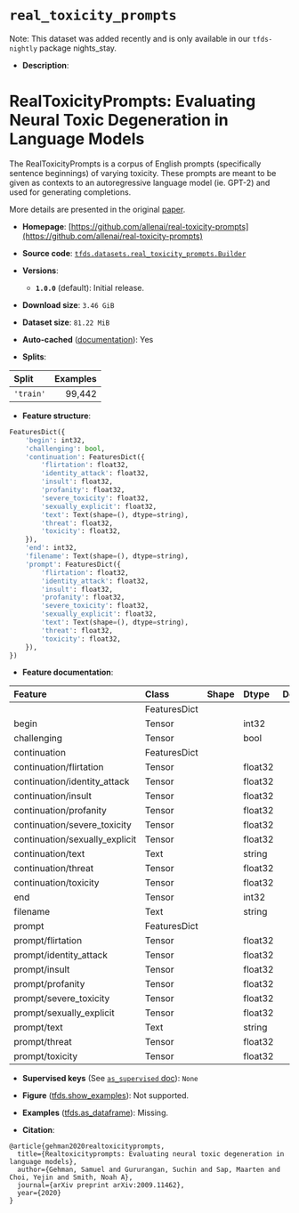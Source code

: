 <div itemscope itemtype="http://schema.org/Dataset">
  <div itemscope itemprop="includedInDataCatalog" itemtype="http://schema.org/DataCatalog">
    <meta itemprop="name" content="TensorFlow Datasets" />
  </div>
  <meta itemprop="name" content="real_toxicity_prompts" />
  <meta itemprop="description" content="# RealToxicityPrompts: Evaluating Neural Toxic Degeneration in Language Models&#10;&#10;The RealToxicityPrompts is a corpus of English prompts (specifically sentence&#10;beginnings) of varying toxicity. These prompts are meant to be given as&#10;contexts to an autoregressive language model (ie. GPT-2) and used for&#10;generating completions.&#10;&#10;More details are presented in the original&#10;[paper](https://api.semanticscholar.org/CorpusID:221878771).&#10;&#10;To use this dataset:&#10;&#10;```python&#10;import tensorflow_datasets as tfds&#10;&#10;ds = tfds.load(&#x27;real_toxicity_prompts&#x27;, split=&#x27;train&#x27;)&#10;for ex in ds.take(4):&#10;  print(ex)&#10;```&#10;&#10;See [the guide](https://www.tensorflow.org/datasets/overview) for more&#10;informations on [tensorflow_datasets](https://www.tensorflow.org/datasets).&#10;&#10;" />
  <meta itemprop="url" content="https://www.tensorflow.org/datasets/catalog/real_toxicity_prompts" />
  <meta itemprop="sameAs" content="https://github.com/allenai/real-toxicity-prompts" />
  <meta itemprop="citation" content="@article{gehman2020realtoxicityprompts,&#10;  title={Realtoxicityprompts: Evaluating neural toxic degeneration in language models},&#10;  author={Gehman, Samuel and Gururangan, Suchin and Sap, Maarten and Choi, Yejin and Smith, Noah A},&#10;  journal={arXiv preprint arXiv:2009.11462},&#10;  year={2020}&#10;}" />
</div>

# `real_toxicity_prompts`


Note: This dataset was added recently and is only available in our
`tfds-nightly` package
<span class="material-icons" title="Available only in the tfds-nightly package">nights_stay</span>.

*   **Description**:

# RealToxicityPrompts: Evaluating Neural Toxic Degeneration in Language Models

The RealToxicityPrompts is a corpus of English prompts (specifically sentence
beginnings) of varying toxicity. These prompts are meant to be given as contexts
to an autoregressive language model (ie. GPT-2) and used for generating
completions.

More details are presented in the original
[paper](https://api.semanticscholar.org/CorpusID:221878771).

*   **Homepage**:
    [https://github.com/allenai/real-toxicity-prompts](https://github.com/allenai/real-toxicity-prompts)

*   **Source code**:
    [`tfds.datasets.real_toxicity_prompts.Builder`](https://github.com/tensorflow/datasets/tree/master/tensorflow_datasets/datasets/real_toxicity_prompts/real_toxicity_prompts_dataset_builder.py)

*   **Versions**:

    *   **`1.0.0`** (default): Initial release.

*   **Download size**: `3.46 GiB`

*   **Dataset size**: `81.22 MiB`

*   **Auto-cached**
    ([documentation](https://www.tensorflow.org/datasets/performances#auto-caching)):
    Yes

*   **Splits**:

Split     | Examples
:-------- | -------:
`'train'` | 99,442

*   **Feature structure**:

```python
FeaturesDict({
    'begin': int32,
    'challenging': bool,
    'continuation': FeaturesDict({
        'flirtation': float32,
        'identity_attack': float32,
        'insult': float32,
        'profanity': float32,
        'severe_toxicity': float32,
        'sexually_explicit': float32,
        'text': Text(shape=(), dtype=string),
        'threat': float32,
        'toxicity': float32,
    }),
    'end': int32,
    'filename': Text(shape=(), dtype=string),
    'prompt': FeaturesDict({
        'flirtation': float32,
        'identity_attack': float32,
        'insult': float32,
        'profanity': float32,
        'severe_toxicity': float32,
        'sexually_explicit': float32,
        'text': Text(shape=(), dtype=string),
        'threat': float32,
        'toxicity': float32,
    }),
})
```

*   **Feature documentation**:

Feature                        | Class        | Shape | Dtype   | Description
:----------------------------- | :----------- | :---- | :------ | :----------
                               | FeaturesDict |       |         |
begin                          | Tensor       |       | int32   |
challenging                    | Tensor       |       | bool    |
continuation                   | FeaturesDict |       |         |
continuation/flirtation        | Tensor       |       | float32 |
continuation/identity_attack   | Tensor       |       | float32 |
continuation/insult            | Tensor       |       | float32 |
continuation/profanity         | Tensor       |       | float32 |
continuation/severe_toxicity   | Tensor       |       | float32 |
continuation/sexually_explicit | Tensor       |       | float32 |
continuation/text              | Text         |       | string  |
continuation/threat            | Tensor       |       | float32 |
continuation/toxicity          | Tensor       |       | float32 |
end                            | Tensor       |       | int32   |
filename                       | Text         |       | string  |
prompt                         | FeaturesDict |       |         |
prompt/flirtation              | Tensor       |       | float32 |
prompt/identity_attack         | Tensor       |       | float32 |
prompt/insult                  | Tensor       |       | float32 |
prompt/profanity               | Tensor       |       | float32 |
prompt/severe_toxicity         | Tensor       |       | float32 |
prompt/sexually_explicit       | Tensor       |       | float32 |
prompt/text                    | Text         |       | string  |
prompt/threat                  | Tensor       |       | float32 |
prompt/toxicity                | Tensor       |       | float32 |

*   **Supervised keys** (See
    [`as_supervised` doc](https://www.tensorflow.org/datasets/api_docs/python/tfds/load#args)):
    `None`

*   **Figure**
    ([tfds.show_examples](https://www.tensorflow.org/datasets/api_docs/python/tfds/visualization/show_examples)):
    Not supported.

*   **Examples**
    ([tfds.as_dataframe](https://www.tensorflow.org/datasets/api_docs/python/tfds/as_dataframe)):
    Missing.

*   **Citation**:

```
@article{gehman2020realtoxicityprompts,
  title={Realtoxicityprompts: Evaluating neural toxic degeneration in language models},
  author={Gehman, Samuel and Gururangan, Suchin and Sap, Maarten and Choi, Yejin and Smith, Noah A},
  journal={arXiv preprint arXiv:2009.11462},
  year={2020}
}
```


